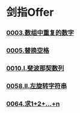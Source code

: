 # 剑指Offer

### []()
### [0003.数组中重复的数字](https://github.com/vjudge/leetcode/tree/master/剑指Offer/0003.数组中重复的数字)
### []()
### [0005.替换空格](https://github.com/vjudge/leetcode/tree/master/剑指Offer/0005.替换空格)
### []()
### []()
### [0010.I.斐波那契数列](https://github.com/vjudge/leetcode/tree/master/剑指Offer/0010.I.斐波那契数列)
### []()
### [0058.II.左旋转字符串](https://github.com/vjudge/leetcode/tree/master/剑指Offer/0058.II.左旋转字符串)
### []()
### []()
### [0064.求1+2+…+n](https://github.com/vjudge/leetcode/tree/master/剑指Offer/0064.求1+2+…+n)
### []()
### []()
### []()
### []()
### []()
